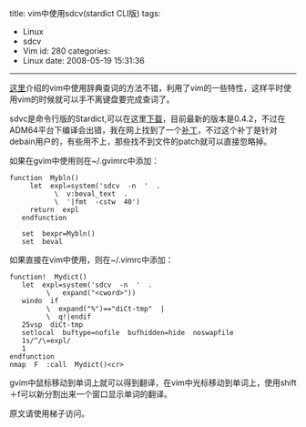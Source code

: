title: vim中使用sdcv(stardict CLI版)
tags:
  - Linux
  - sdcv
  - Vim
id: 280
categories:
  - Linux
date: 2008-05-19 15:31:36
---

[这里](http://my.opera.com/yunt/blog/show.dml/304842)介绍的vim中使用辞典查词的方法不错，利用了vim的一些特性，这样平时使用vim的时候就可以手不离键盘要完成查词了。

sdvc是命令行版的Stardict,可以在这里[下载](http://sourceforge.net/projects/sdcv)，目前最新的版本是0.4.2，不过在ADM64平台下编译会出错，我在网上找到了一个[补丁](http://patches.ubuntu.com/by-release/debian/s/sdcv/sdcv_0.4.2-2.2.patch)，不过这个补丁是针对debain用户的，有些用不上，那些找不到文件的patch就可以直接忽略掉。

如果在gvim中使用则在~/.gvimrc中添加：
```
function  Mybln() 
     let  expl=system('sdcv  -n  '  . 
           \  v:beval_text  . 
           \  '|fmt  -cstw  40') 
     return  expl 
   endfunction 

   set  bexpr=Mybln() 
   set  beval
```
如果直接在vim中使用，则在~/.vimrc中添加：
```
function!  Mydict() 
   let  expl=system('sdcv  -n  '  . 
         \   expand("<cword>")) 
   windo  if 
         \  expand("%")=="diCt-tmp"  | 
         \  q!|endif 
   25vsp  diCt-tmp 
   setlocal  buftype=nofile  bufhidden=hide  noswapfile 
   1s/^/\=expl/ 
   1 
endfunction 
nmap  F  :call  Mydict()<cr> 
```

gvim中鼠标移动到单词上就可以得到翻译，在vim中光标移动到单词上，使用shift＋f可以新分割出来一个窗口显示单词的翻译。

原文请使用梯子访问。
